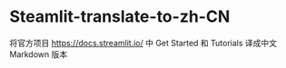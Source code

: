 # Steamlit-translate-to-zh-CN
将官方项目 https://docs.streamlit.io/   中 Get Started 和 Tutorials 译成中文 Markdown 版本
